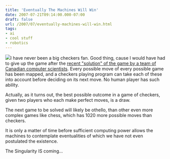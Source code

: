 ```yaml
---
title: 'Eventually The Machines Will Win'
date: 2007-07-21T09:14:00.000-07:00
draft: false
url: /2007/07/eventually-machines-will-win.html
tags: 
- ai
- cool stuff
- robotics
---
```


[![](http://www.movieforum.com/movies/wallpapers/scifi/forbiddenplanet/images/forbiddenplanet1024x768.jpg)](http://www.movieforum.com/movies/wallpapers/scifi/forbiddenplanet/images/forbiddenplanet1024x768.jpg)I have never been a big checkers fan. Good thing, cause I would have had to give up the game after the [recent "solution" of the game by a team of Canadian computer scientists](http://www.sciencenews.org/articles/20070721/fob4.asp). Every possible move of every possible game has been mapped, and a checkers playing program can take each of these into account before deciding on its next move. No human player has such ability.  
  
Actually, as it turns out, the best possible outcome in a game of checkers, given two players who each make perfect moves, is a draw.  
  
The next game to be solved will likely be othello, than other even more complex games like chess, which has 1020 more possible moves than checkers.  
  
It is only a matter of time before sufficient computing power allows the machines to contemplate eventualities of which we have not even postulated the existence.  
  
The Singularity IS coming...